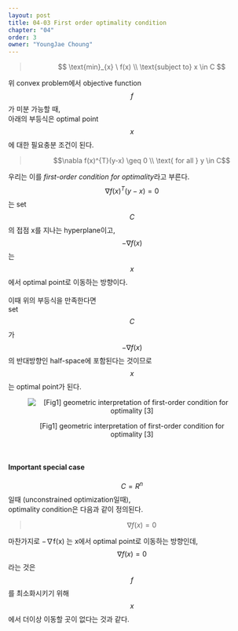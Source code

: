 ```yaml
---
layout: post
title: 04-03 First order optimality condition
chapter: "04"
order: 3
owner: "YoungJae Choung"
---
```

> $$
> \text{min}_{x} \ f(x) \\
> \text{subject to} x \in C
> $$

위 convex problem에서 objective function $$f$$가 미분 가능할 때, <br>
아래의 부등식은 optimal point $$x$$에 대한 필요충분 조건이 된다.

> $$\nabla f(x)^{T}(y-x) \geq 0 \\
> \text{ for all } y \in C$$

우리는 이를 *first-order condition for optimality*라고 부른다. <br>
$$\nabla f(x)^{T}(y-x) = 0$$는 set $$C$$의 접점 x를 지나는 hyperplane이고, <br>
$$- \nabla f(x)$$는 $$x$$에서 optimal point로 이동하는 방향이다. <br><br>
이때 위의 부등식을 만족한다면 <br>
set $$C$$가 $$- \nabla f(x)$$의 반대방향인 half-space에 포함된다는 것이므로 <br>
$$x$$는 optimal point가 된다.<br>

<figure class="image" style="align: center;">
<p align="center">
  <img src="https://wikidocs.net/images/page/18337/first-order-condition.png" alt="[Fig1] geometric interpretation of first-order condition for optimality [3]">
  <figcaption style="text-align: center;">[Fig1] geometric interpretation of first-order condition for optimality [3]</figcaption>
</p>
</figure>
<br>

#### Important special case
$$C = R^n$$일때 (unconstrained optimization일때), <br>
optimality condition은 다음과 같이 정의된다.
> $$\nabla f(x) = 0$$

마찬가지로 −∇f(x) 는 x에서 optimal point로 이동하는 방향인데, <br>
$$\nabla f(x) = 0$$라는 것은 <br>
$$f$$를 최소화시키기 위해 $$x$$에서 더이상 이동할 곳이 없다는 것과 같다.